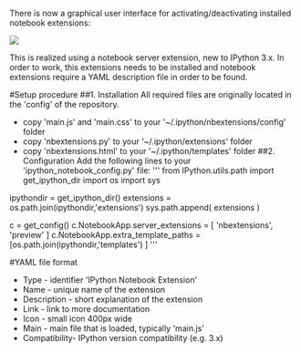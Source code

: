 There is now a graphical user interface for activating/deactivating installed notebook extensions:

![](https://github.com/ipython-contrib/IPython-notebook-extensions/raw/master/wiki-images/notebook-configuration.png)

This is realized using a notebook server extension, new to IPython 3.x. 
In order to work, this extensions needs to be installed and notebook extensions require a YAML description file in order to be found.

#Setup procedure
##1. Installation
All required files are originally located in the 'config' of the repository.
 * copy 'main.js' and 'main.css' to your '~/.ipython/nbextensions/config' folder
 * copy 'nbextensions.py' to your '~/.ipython/extensions' folder
 * copy 'nbextensions.html' to your '~/.ipython/templates' folder
##2. Configuration
Add the following lines to your 'ipython_notebook_config.py' file:
'''
from IPython.utils.path import get_ipython_dir
import os
import sys

ipythondir = get_ipython_dir()
extensions = os.path.join(ipythondir,'extensions') 
sys.path.append( extensions )

c = get_config()
c.NotebookApp.server_extensions = [ 'nbextensions', 'preview' ]
c.NotebookApp.extra_template_paths = [os.path.join(ipythondir,'templates') ]
'''

#YAML file format
* Type         - identifier 'IPython Notebook Extension'
* Name         - unique name of the extension
* Description  - short explanation of the extension
* Link         - link to more documentation
* Icon         - small icon 400px wide
* Main         - main file that is loaded, typically 'main.js'
* Compatibility- IPython version compatibility (e.g. 3.x)

 